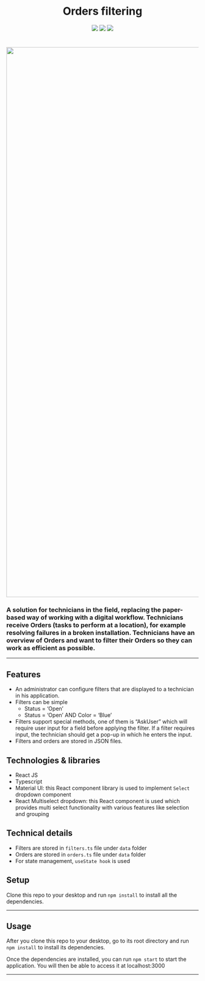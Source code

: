 <h1 align="center">Orders filtering</h1>
<p align="center">
<img src="https://img.shields.io/badge/-React-61DAFB?style=flat-square&logo=react&logoColor=black" >
<img src="https://img.shields.io/badge/-TypeScript-007ACC?style=flat-square&logo=typescript&logoColor=white">
<img src="https://img.shields.io/badge/-MaterialUI-0081CB?style=flat-square&logo=material-ui">
</p>
<h1 align="center">
	<img width="1440" alt="dynamic-filtering" src="https://github.com/GaurangiM/work-orders/assets/32289626/3f2d188c-7904-4897-8025-b587b04bc548">
</h1>
<h3>A solution for technicians in the field, replacing the paper-based way of working with a digital workflow. Technicians receive Orders (tasks to perform at a location), for example resolving failures in a broken installation. Technicians have an overview of Orders and want to filter their Orders so they can work as efficient as possible.
</h3>

---
## Features
- An administrator can configure filters that are displayed to a technician in his application.
- Filters can be simple
  - Status = ‘Open’
  - Status = ‘Open’ AND Color = ‘Blue’
- Filters support special methods, one of them is “AskUser” which will require user input for a field before applying the filter. If a filter requires input, the technician should get a pop-up in which he enters the input.
- Filters and orders are stored in JSON files.

## Technologies & libraries
- React JS
- Typescript
- Material UI: this React component library is used to implement `Select` dropdown component
- React Multiselect dropdown: this React component is used which provides multi select functionality with various features like selection and grouping

## Technical details
- Filters are stored in `filters.ts` file under `data` folder
- Orders are stored in `orders.ts` file under `data` folder
- For state management, `useState hook` is used

## Setup
Clone this repo to your desktop and run `npm install` to install all the dependencies.

---

## Usage
After you clone this repo to your desktop, go to its root directory and run `npm install` to install its dependencies.

Once the dependencies are installed, you can run  `npm start` to start the application. You will then be able to access it at localhost:3000


---

